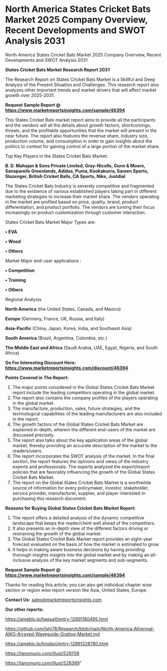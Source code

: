 # North America States Cricket Bats Market 2025 Company Overview, Recent Developments and SWOT Analysis 2031
North America States Cricket Bats Market 2025 Company Overview, Recent Developments and SWOT Analysis 2031

<strong>States Cricket Bats Market Research Report 2031</strong>

The Research Report on States Cricket Bats Market is a Skillful and Deep Analysis of the Present Situation and Challenges. This research report also analyzes other important trends and market drivers that will affect market growth over 2025-2031.

<strong>Request Sample Report @ <a href=https://www.marketreportsinsights.com/sample/46394>https://www.marketreportsinsights.com/sample/46394</a></strong>

This States Cricket Bats market report aims to provide all the participants and the vendors will all the details about growth factors, shortcomings, threats, and the profitable opportunities that the market will present in the near future. The report also features the revenue share, industry size, production volume, and consumption in order to gain insights about the politics to contest for gaining control of a large portion of the market share.

Top Key Players in the States Cricket Bats Market:

<strong>B. D. Mahajan & Sons Private Limited, Gray-Nicolls, Gunn & Moore, Sanspareils Greenlands, Adidas, Puma, Kookaburra, Sareen Sports, Slazenger, British Cricket Balls, CA Sports, Nike, Justdial</strong>

The States Cricket Bats Industry is severely competitive and fragmented due to the existence of various established players taking part in different marketing strategies to increase their market share. The vendors operating in the market are profiled based on price, quality, brand, product differentiation, and product portfolio. The vendors are turning their focus increasingly on product customization through customer interaction.

States Cricket Bats Market Major Types are:

<strong>•  EVA

•  Wood

•  Others</strong>

Market Major end-user applications :

<strong>•  Competition

•  Training

•  Others</strong>

Regional Analysis

</u><strong><b>North America</b></strong> (the United States, Canada, and Mexico)

<strong><b>Europe </b></strong>(Germany, France, UK, Russia, and Italy)

<strong><b>Asia-Pacific</b></strong> (China, Japan, Korea, India, and Southeast Asia)

<strong><b>South America</b></strong> (Brazil, Argentina, Colombia, etc.)

<strong><b>The Middle East and Africa</b></strong> (Saudi Arabia, UAE, Egypt, Nigeria, and South Africa)

<strong>Go For Interesting Discount Here: <a href=https://www.marketreportsinsights.com/discount/46394>https://www.marketreportsinsights.com/discount/46394</a></strong>

<strong>Points Covered in The Report:</strong>
<ol>
  <li>The major points considered in the Global States Cricket Bats Market report include the leading competitors operating in the global market.</li>
  <li>The report also contains the company profiles of the players operating in the global market.</li>
  <li>The manufacture, production, sales, future strategies, and the technological capabilities of the leading manufacturers are also included in the report.</li>
  <li>The growth factors of the Global States Cricket Bats Market are explained in-depth, wherein the different end-users of the market are discussed precisely.</li>
  <li>The report also talks about the key application areas of the global market, thereby providing an accurate description of the market to the readers/users.</li>
  <li>The report incorporates the SWOT analysis of the market. In the final section, the report features the opinions and views of the industry experts and professionals. The experts analyzed the export/import policies that are favorably influencing the growth of the Global States Cricket Bats Market.</li>
  <li>The report on the Global States Cricket Bats Market is a worthwhile source of information for every policymaker, investor, stakeholder, service provider, manufacturer, supplier, and player interested in purchasing this research document.</li>
</ol>
<strong>Reasons for Buying Global States Cricket Bats Market Report:</strong>

<ol>
  <li>The report offers a detailed analysis of the dynamic competitive landscape that keeps the reader/client well ahead of the competitors.</li>
  <li>It also presents an in-depth view of the different factors driving or restraining the growth of the global market.</li>
  <li>The Global States Cricket Bats Market report provides an eight-year forecast evaluated on the basis of how the market is estimated to grow.</li>
  <li>It helps in making aware business decisions by having providing thorough insights insights into the global market and by making an all-inclusive analysis of the key market segments and sub-segments.</li>
</ol>
<strong>Request Sample Report @ <a href=https://www.marketreportsinsights.com/sample/46394>https://www.marketreportsinsights.com/sample/46394</a></strong>


Thanks for reading this article; you can also get individual chapter wise section or region wise report version like Asia, United States, Europe.

<strong>Contact Us:</strong>
sales@marketreportsinsights.com

<strong>Our other reports:</strong>

<a href=https://ameblo.jp/haqsaif/entry-12891180485.html>https://ameblo.jp/haqsaif/entry-12891180485.html</a>

<a href=https://github.com/Ishi78/Research/blob/main/North-America-Athermal-AWG-Arrayed-Waveguide-Grating-Market.md>https://github.com/Ishi78/Research/blob/main/North-America-Athermal-AWG-Arrayed-Waveguide-Grating-Market.md</a>

<a href=https://ameblo.jp/hindavi/entry-12891228780.html>https://ameblo.jp/hindavi/entry-12891228780.html</a>

<a href=https://tanomuno.com/illust/529708>https://tanomuno.com/illust/529708</a>

<a href=https://tanomuno.com/illust/528389>https://tanomuno.com/illust/528389</a>"
